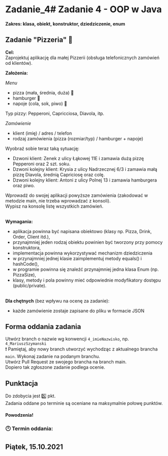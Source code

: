 # Zadanie_4# Zadanie 4 - OOP w Java
#### Zakres: klasa, obiekt, konstruktor, dziedziczenie, enum


## Zadanie "Pizzeria" :pizza: 

**Cel:**  
Zaprojektuj aplikację dla małej Pizzerii (obsługa telefonicznych zamówień od klientów).

**Założenia:**  

_Menu_
- pizza (mała, średnia, duża) :pizza:
- hamburger :hamburger:
- napoje (cola, sok, piwo) :beer:

Typ pizzy: Pepperoni, Capricciosa, Diavola, itp.

_Zamówienie_
- klient (imię) / adres / telefon
- rodzaj zamówienia (pizza (rozmiar/typ) / hamburger + napoje)
  

Wyobraź sobie teraz taką sytuację:  
- Dzwoni klient: Zenek z ulicy Łąkowej 11E i zamawia dużą pizzę Pepperoni oraz 2 szt. soku.
- Dzwoni kolejny klient: Krysia z ulicy Nadrzecznej 6/3 i zamawia małą pizzę Diavola, średnią Capriciosę oraz colę.
- Dzwoni kolejny klient: Antoni z ulicy Polnej 13 i zamawia hamburgera oraz piwo.


Wprowadź do swojej aplikacji powyższe zamówienia (zakodować w metodzie main, nie trzeba wprowadzać z konsoli).  
Wypisz na konsolę listę wszystkich zamówień.  
   

**Wymagania:**
- aplikacja powinna być napisana obiektowo (klasy np. Pizza, Drink, Order, Client itd.),
- przynajmniej jeden rodzaj obiektu powinien być tworzony przy pomocy konstruktora,
- implementacja powinna wykorzystywać mechanizm dziedziczenia
- w przynajmniej jednej klasie zaimplementuj metody equals() i hashCode(),
- w programie powinna się znaleźć przynajmniej jedna klasa Enum (np. PizzaSize),
- klasy, metody i pola powinny mieć odpowiednie modyfikatory dostępu (public/private).  
   

**Dla chętnych** (bez wpływu na ocenę za zadanie):  
- każde zamówienie zostaje zapisane do pliku w formacie JSON


## Forma oddania zadania
Utwórz branch o nazwie wg konwencji `4_imieNazwisko`, np. `4_MariuszSzymanski`  
:exclamation: Pamiętaj, aby nowy branch utworzyć wychodząc z aktualnego brancha `main`.
Wykonaj zadanie na podanym branchu.  
Utwórz Pull Request ze swojego brancha na branch main.  
Dopiero tak zgłoszone zadanie podlega ocenie.


## Punktacja

Do zdobycia jest :five: pkt.  
Zadania oddane po terminie są oceniane na maksymalnie połowę punktów.

#### Powodzenia!

### :clock12: Termin oddania:
## Piątek, 15.10.2021
